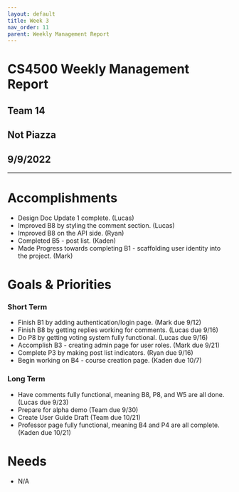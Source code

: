 ```yaml
---
layout: default
title: Week 3
nav_order: 11
parent: Weekly Management Report
---
```

# CS4500 Weekly Management Report 
## Team 14
## Not Piazza
## 9/9/2022
***

# Accomplishments
- Design Doc Update 1 complete. (Lucas)
- Improved B8 by styling the comment section. (Lucas)
- Improved B8 on the API side. (Ryan)
- Completed B5 - post list. (Kaden)
- Made Progress towards completing B1 - scaffolding user identity into the project. (Mark)

# Goals & Priorities
### Short Term
- Finish B1 by adding authentication/login page. (Mark due 9/12) 
- Finish B8 by getting replies working for comments. (Lucas due 9/16)
- Do P8 by getting voting system fully functional. (Lucas due 9/16)
- Accomplish B3 - creating admin page for user roles. (Mark due 9/21)
- Complete P3 by making post list indicators. (Ryan due 9/16)
- Begin working on B4 - course creation page. (Kaden due 10/7)

### Long Term
- Have comments fully functional, meaning B8, P8, and W5 are all done. (Lucas due 9/23)
- Prepare for alpha demo (Team due 9/30)
- Create User Guide Draft (Team due 10/21)
- Professor page fully functional, meaning B4 and P4 are all complete. (Kaden due 10/21)

# Needs
- N/A



